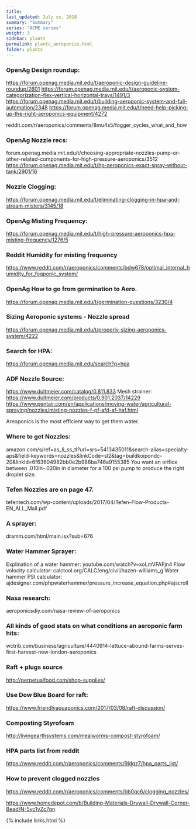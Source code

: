 ```yaml
---
title:  
last_updated: July xx, 2018
summary: "Summary"
series: "ACME series"
weight: 3
sidebar: plants
permalink: plants_aeroponics.html
folder: plants
---
```


### OpenAg Design roundup:
https://forum.openag.media.mit.edu/t/aeroponic-design-guideline-roundup/2601
https://forum.openag.media.mit.edu/t/aeroponic-system-categorization-flex-vertical-horizontal-trays/1491/3
https://forum.openag.media.mit.edu/t/building-aeroponic-system-and-full-automation/2348
https://forum.openag.media.mit.edu/t/need-help-picking-up-the-right-aeroponics-equipment/4272

reddit.com/r/aeroponics/comments/8mu4s5/fogger_cycles_what_and_how

### OpenAg Nozzle recs:
forum.openag.media.mit.edu/t/choosing-appropriate-nozzles-pump-or-other-related-components-for-high-pressure-aeroponics/3512
https://forum.openag.media.mit.edu/t/hp-aeroponics-exact-spray-without-tank/2901/16

### Nozzle Clogging:
https://forum.openag.media.mit.edu/t/eliminating-clogging-in-hpa-and-stream-misters/3145/18

### OpenAg Misting Frequency:
https://forum.openag.media.mit.edu/t/high-pressure-aeroponics-hpa-misting-frequency/1276/5

### Reddit Humidity for misting frequency
https://www.reddit.com/r/aeroponics/comments/bdw678/optimal_internal_humidity_for_fogponic_system/

### OpenAg How to go from germination to Aero.
https://forum.openag.media.mit.edu/t/germination-questions/3230/4

### Sizing Aeroponic systems - Nozzle spread
https://forum.openag.media.mit.edu/t/properly-sizing-aeroponics-system/4222


### Search for HPA:
https://forum.openag.media.mit.edu/search?q=hpa

### ADF Nozzle Source:
https://www.dultmeier.com/catalog/0.811.833
Mesh strainer: https://www.dultmeier.com/products/0.901.2037/14229
https://www.pentair.com/en/applications/moving-water/agricultural-spraying/nozzles/misting-nozzles-f-pf-afd-af-haf.html

Areoponics is the most efficient way to get them water.

### Where to get Nozzles:
amazon.com/s/ref=as_li_ss_tl?url=srs=5413435011&search-alias=specialty-aps&field-keywords=nozzles&linkCode=sl2&tag=buildkoipondc-20&linkId=6f63604982bb0e2b986ba746a9155385
You want an orifice between .010in-.020in in diameter for a 100 psi pump to produce the right droplet size.

### Tefen Nozzles are on page 47.
tefentech.com/wp-content/uploads/2017/04/Tefen-Flow-Products-EN_ALL_Mail.pdf

### A sprayer:
dramm.com/html/main.isx?sub=676

### Water Hammer Sprayer:
Explination of a water hammer: youtube.com/watch?v=xoLmVFAFjn4
Flow volocity calculator: calctool.org/CALC/eng/civil/hazen-williams_g
Water hammer PSI calculator: ajdesigner.com/phpwaterhammer/pressure_increase_equation.php#ajscroll

### Nasa research:
aeroponicsdiy.com/nasa-review-of-aeroponics

### All kinds of good stats on what conditions an aeroponic farm hits:
wctrib.com/business/agriculture/4440914-lettuce-abound-farms-serves-first-harvest-new-london-aeroponics

### Raft + plugs source
http://perpetualfood.com/shop-supplies/

### Use Dow Blue Board for raft:
https://www.friendlyaquaponics.com/2017/03/08/raft-discussion/

### Composting Styrofoam
http://livingearthsystems.com/mealworms-compost-styrofoam/

### HPA parts list from reddit
https://www.reddit.com/r/aeroponics/comments/9ldqz7/hpa_parts_list/

### How to prevent clogged nozzles
https://www.reddit.com/r/aeroponics/comments/bb0qc6/clogging_nozzles/

https://www.homedepot.com/b/Building-Materials-Drywall-Drywall-Corner-Bead/N-5yc1vZc7qn

{% include links.html %}
